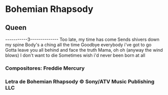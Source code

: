 # Bohemian Rhapsody
## Queen








-----------3--------------
Too late, my time has come 
Sends shivers down my spine
Body's a ching all the time
Goodbye everybody i've got to go
Gotta leave you all behind and face the truth
Mama, oh oh (anyway the wind blows)
I don't want to die
Sometimes wish i'd never been born at all

### Compositores: Freddie Mercury
### Letra de Bohemian Rhapsody © Sony/ATV Music Publishing LLC